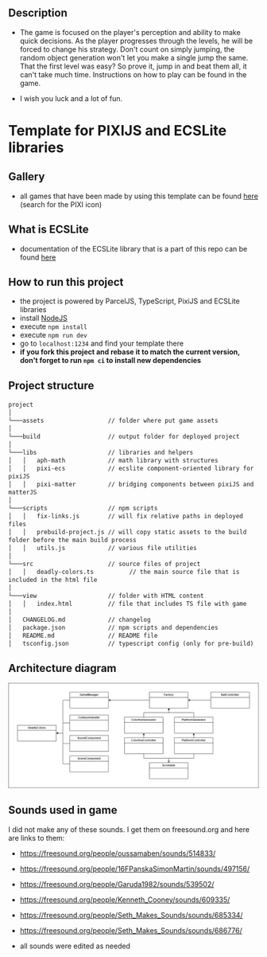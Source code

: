 ## Description
- The game is focused on the player's perception and ability to make quick decisions. As the player progresses through the levels, he will be forced to change his strategy. Don't count on simply jumping, the random object generation won't let you make a single jump the same. That the first level was easy? So prove it, jump in and beat them all, it can't take much time. Instructions on how to play can be found in the game.

- I wish you luck and a lot of fun.

# Template for PIXIJS and ECSLite libraries

## Gallery
- all games that have been made by using this template can be found [here](https://aphgames.io/gallery) (search for the PIXI icon)

## What is ECSLite
- documentation of the ECSLite library that is a part of this repo can be found [here](https://aphgames.io/docs/learning/tutorials/ecsdocs)

## How to run this project
- the project is powered by ParcelJS, TypeScript, PixiJS and ECSLite libraries
- install [NodeJS](https://nodejs.org/en/download/)
- execute `npm install`
- execute `npm run dev`
- go to `localhost:1234` and find your template there
- **if you fork this project and rebase it to match the current version, don't forget to run `npm ci` to install new dependencies**

## Project structure

```
project
│
└───assets                  // folder where put game assets
│   
└───build                   // output folder for deployed project
│
└───libs                    // libraries and helpers
│   │   aph-math            // math library with structures
│   │   pixi-ecs            // ecslite component-oriented library for pixiJS
│   │   pixi-matter         // bridging components between pixiJS and matterJS
│
└───scripts                 // npm scripts
│   │   fix-links.js        // will fix relative paths in deployed files
│   │   prebuild-project.js // will copy static assets to the build folder before the main build process
│   │   utils.js            // various file utilities
│
└───src                     // source files of project
│   │   deadly-colors.ts          // the main source file that is included in the html file
│
└───view                    // folder with HTML content
│   │   index.html          // file that includes TS file with game
│
│   CHANGELOG.md            // changelog
│   package.json            // npm scripts and dependencies
│   README.md               // README file
│   tsconfig.json           // typescript config (only for pre-build)
```

## Architecture diagram
![Architecture diagram](architecture_diagram.png)

## Sounds used in game
I did not make any of these sounds. I get them on freesound.org and here are links to them:

* https://freesound.org/people/oussamaben/sounds/514833/
* https://freesound.org/people/16FPanskaSimonMartin/sounds/497156/
* https://freesound.org/people/Garuda1982/sounds/539502/
* https://freesound.org/people/Kenneth_Cooney/sounds/609335/
* https://freesound.org/people/Seth_Makes_Sounds/sounds/685334/ 
* https://freesound.org/people/Seth_Makes_Sounds/sounds/686776/ 

* all sounds were edited as needed